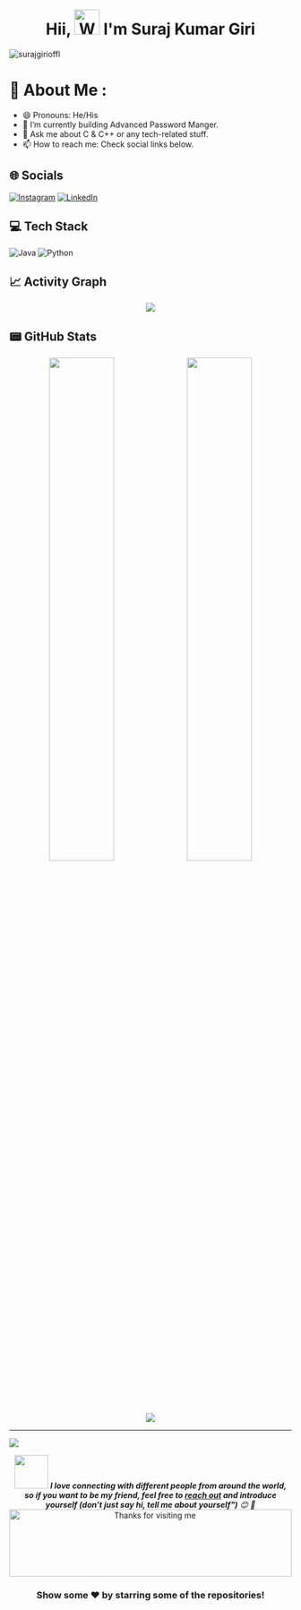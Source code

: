 <h1 align="center"> Hii, <img src="https://raw.githubusercontent.com/nixin72/nixin72/master/wave.gif" 
         alt="Waving hand animated gif"
         height="45"
         width="45" /> I'm Suraj Kumar Giri</h1>

<p align="left"> <img src="https://komarev.com/ghpvc/?username=surajgirioffl&label=Views&color=blue&style=plastic&style=for-the-badge" alt="surajgirioffl" /> </p>

# 💫 About Me :

- 😄 Pronouns: He/His
- 🔭 I’m currently building Advanced Password Manger.
- 💬 Ask me about C & C++ or any tech-related stuff.
- 📫 How to reach me: Check social links below.

## 🌐 Socials

[![Instagram](https://img.shields.io/badge/Instagram-E4405F?style=for-the-badge&logo=instagram&logoColor=white)](https://instagram.com/surajgirioffl) [![LinkedIn](https://img.shields.io/badge/LinkedIn-0077B5?style=for-the-badge&logo=linkedin&logoColor=white)](https://linkedin.com/in/surajgirioffl)

## 💻 Tech Stack

![Java](https://img.shields.io/badge/java-%23ED8B00.svg?style=for-the-badge&logo=java&logoColor=white) ![Python](https://img.shields.io/badge/python-3670A0?style=for-the-badge&logo=python&logoColor=ffdd54)

## 📈 Activity Graph

<p align="center">
	<img src="https://activity-graph.herokuapp.com/graph?username=surajgirioffl&theme=minimal"/>
</p>

## 📟 GitHub Stats

<p align="center">
	<img width="48%" src="https://github-readme-stats.vercel.app/api?username=surajgirioffl&show_icons=true&theme=vue" />
	<img width="48%" src="https://github-readme-streak-stats.herokuapp.com/?user=surajgirioffl&theme=vue" />
</p>

<p align="center">
<img src="https://github-readme-stats.vercel.app/api/top-langs/?username=surajgirioffl&show_icons=true&hide_border=true&layout=compact&langs_count=8">
<p align="center">

---

[![](https://visitcount.itsvg.in/api?id=surajgirioffl&icon=0&color=1)](https://visitcount.itsvg.in)

<div align="center">

<img src="https://media.giphy.com/media/LnQjpWaON8nhr21vNW/giphy.gif" width="60"> <em><b>I love connecting with different people from around the world, so if you want to be my friend, feel free to [reach out](https://www.linkedin.com/in/surajgirioffl) and introduce yourself (don’t just say hi, tell me about yourself")</b> 😊 💜</em>
<img height="120" alt="Thanks for visiting me" width="100%" src="https://raw.githubusercontent.com/BrunnerLivio/brunnerlivio/master/images/marquee.svg" />

### Show some ❤️ by starring some of the repositories!

</div>
